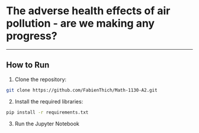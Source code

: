# The adverse health effects of air pollution - are we making any progress?

---

## How to Run

1. Clone the repository:
```bash
git clone https://github.com/FabienThich/Math-1130-A2.git
```
   
2. Install the required libraries:
```bash
pip install -r requirements.txt
```
3. Run the Jupyter Notebook

